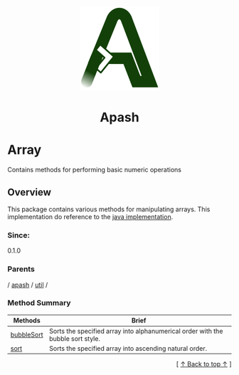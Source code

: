 
<div align='center' id='apash-top'>
  <a href='https://github.com/hastec-fr/apash'>
    <img alt='apash-logo' src='../../../../../../assets/apash-logo.svg'/>
  </a>

  # Apash
</div>

# Array

Contains methods for performing basic numeric operations

## Overview

This package contains various methods for manipulating arrays.
This implementation do reference to the [java implementation](https://docs.oracle.com/javase/8/docs/api/java/util/Arrays.html).

### Since:
0.1.0

### Parents
<!-- apash.parentBegin -->
[](../../../.md) / [apash](../../apash.md) / [util](../util.md) / 
<!-- apash.parentEnd -->

### Method Summary
<!-- apash.summaryTableBegin -->
| Methods                  | Brief                                 |
|--------------------------|---------------------------------------|
|[bubbleSort](Array/bubbleSort.md)|Sorts the specified array into alphanumerical order with the bubble sort style.|
|[sort](Array/sort.md)|Sorts the specified array into ascending natural order.|
<!-- apash.summaryTableEnd -->



  <div align='right'>[ <a href='#apash-top'>↑ Back to top ↑</a> ]</div>

